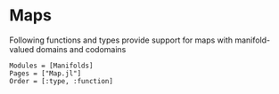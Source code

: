 # Maps

Following functions and types provide support for maps with manifold-valued
domains and codomains

```@autodocs
Modules = [Manifolds]
Pages = ["Map.jl"]
Order = [:type, :function]
```
